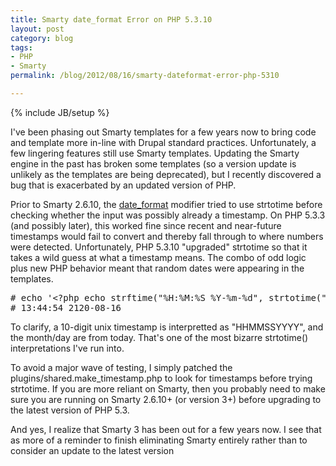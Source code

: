 ```yaml
---
title: Smarty date_format Error on PHP 5.3.10
layout: post
category: blog
tags:
- PHP
- Smarty
permalink: /blog/2012/08/16/smarty-dateformat-error-php-5310

---
```

{% include JB/setup %}
<div id="node-202" class="node node-blog node-promoted">
  <div class="content clearfix">
    <div class="field field-name-body field-type-text-with-summary field-label-hidden"><div class="field-items"><div class="field-item even"><p>I've been phasing out Smarty templates for a few years now to bring code and template more in-line with Drupal standard practices. Unfortunately, a few lingering features still use Smarty templates. Updating the Smarty engine in the past has broken some templates (so a version update is unlikely as the templates are being deprecated), but I recently discovered a bug that is exacerbated by an updated version of PHP.</p>
<p>Prior to Smarty 2.6.10, the <a href="http://www.smarty.net/docsv2/en/language.modifier.date.format">date_format</a> modifier tried to use strtotime before checking whether the input was possibly already a timestamp. On PHP 5.3.3 (and possibly later), this worked fine since recent and near-future timestamps would fail to convert and thereby fall through to where numbers were detected. Unfortunately, PHP 5.3.10 "upgraded" strtotime so that it takes a wild guess at what a timestamp means. The combo of odd logic plus new PHP behavior meant that random dates were appearing in the templates.</p>
<pre class="brush:php">
# echo '&lt;?php echo strftime("%H:%M:%S %Y-%m-%d", strtotime("1344542120"));' | php
# 13:44:54 2120-08-16</pre>
<p>To clarify, a 10-digit unix timestamp is interpretted as "HHMMSSYYYY", and the month/day are from today. That's one of the most bizarre strtotime() interpretations I've run into.</p>
<p>To avoid a major wave of testing, I simply patched the plugins/shared.make_timestamp.php to look for timestamps before trying strtotime. If you are more reliant on Smarty, then you probably need to make sure you are running on Smarty 2.6.10+ (or version 3+) before upgrading to the latest version of PHP 5.3.</p>
<p>And yes, I realize that Smarty 3 has been out for a few years now. I see that as more of a reminder to finish eliminating Smarty entirely rather than to consider an update to the latest version</p>
</div></div></div>  </div>
</div>
